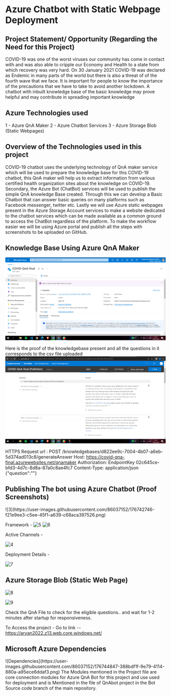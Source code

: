 <h1>Azure Chatbot with Static Webpage Deployment </h1>

<h2> Project Statement/ Opportunity (Regarding the Need for this Project) </h2>

COVID-19 was one of the worst viruses our community has come in contact with and was also able to cripple our Economy and Health to a state from which recovery was very hard. On 30 January 2021 COVID-19 was declared as Endemic in many parts of the world but there is also a threat of of the fourth wave that we face. It is important for people to know the importance of the precautions that we have to take to avoid another lockdown. A chatbot with inbuilt knowledge base of the basic knowledge may prove helpful and may contribute in spreading important knowledge

<h2> Azure Technologies used </h2>
1  - Azure QnA Maker
2  - Azure Chatbot Services
3  - Azure Storage Blob (Static Webpages)


<h2> Overview of the Technologies used in this project </h2>

COVID-19 chatbot uses the underlying technology of QnA maker service which will be used to prepare the knowledge base for this COVID-19 chatbot, this QnA maker will help us to extract information from various certified health organization sites about the knowledge on COVID-19. Secondary, the Azure Bot (ChatBot) services will be used to publish the simple QnA knowledge Base created. Through this we can develop a Basic Chatbot that can answer basic queries on many platforms such as Facebook messenger, twitter etc. Lastly we will use Azure static webpages present in the Azure Storage Account services to make a website dedicated to the chatbot services which can be made available as a common ground to access the ChatBot regardless of the platform. To make the workflow easier we will be using Azure portal and publish all the steps with screenshots to be uploaded on GitHub.

<h2> Knowledge Base Using Azure QnA Maker</h2>

![plot](https://github.com/Aryaan202/AzureChatbot/blob/main/Screenshots/1.png)


Here is the proof of the knowledgebase present and all the questions in it corresponds to the csv file uploaded
![plot](https://github.com/Aryaan202/AzureChatbot/blob/main/Screenshots/2.png)


HTTPS Request url : POST /knowledgebases/d822ee9c-7004-4b07-a6eb-5d374ad013c8/generateAnswer
Host: https://covid-qna-final.azurewebsites.net/qnamaker
Authorization: EndpointKey 02c645ce-bfd3-4d7c-8d8a-87a0c8ae4fc7
Content-Type: application/json
{"question":"<Your question>"}
  
  
  <h2> Publishing The bot using Azure Chatbot (Proof Screenshots) </h2>
  ![3](https://user-images.githubusercontent.com/86037152/176742746-f21e9ee3-c5ee-45f1-a639-c68aca397526.png)
  
  Framework -
  ![5](https://user-images.githubusercontent.com/86037152/176742828-173ebc44-16ab-476b-a507-7d23a57f4468.png)
![6](https://user-images.githubusercontent.com/86037152/176742834-e528c2da-cb1d-4fe6-91ed-ef3196d2e21f.png)
  
  Active Channels - 
  
![4](https://user-images.githubusercontent.com/86037152/176742875-73b2c3cc-086a-4311-8a21-524b00989c1b.png)
  
  Deployment Details - 
  
  ![7](https://user-images.githubusercontent.com/86037152/176742947-72af33ce-81c7-407b-aa0c-7f63fe3a30e4.png)

  
  <h2> Azure Storage Blob (Static Web Page) </h2>
  

  ![8](https://user-images.githubusercontent.com/86037152/176743087-8bd4964f-bfce-477f-8e5b-e79423097459.png)
  
![9](https://user-images.githubusercontent.com/86037152/176743500-01b95f68-8664-4e01-8da2-8640e70dc4a9.png)


Check the QnA File to check for the eligible questions..
and wait for 1-2 minutes after startup for responsiveness.

To Access the project - 
Go to link  -- https://aryan2022.z13.web.core.windows.net/
  
  <h2> Microsoft Azure Dependencies</h2>
    ![Dependencies](https://user-images.githubusercontent.com/86037152/176744847-388bdf1f-9e79-4114-880a-a95ece6ddaf3.png)
  The Modules mentioned in the Project file are core connection modules for Azure QnA Bot for this project and use used for deployment and is Mentioned in the file of
  QnAbot project in the Bot Source code branch of the main repository.
  
